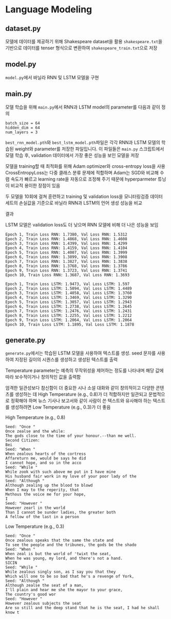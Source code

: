 # Language Modeling

## dataset.py
모델에 데이터를 제공하기 위해 Shakespeare dataset을 활용 
`shakespeare.txt`을 기반으로 데이터를 tenser 형식으로 변환하여 `shakespeare_train.txt`으로 저장
## model.py
`model.py`에서 바닐라 RNN 및 LSTM 모델을 구현
## main.py
모델 학습을 위해 `main.py`에서 RNN과 LSTM model의 parameter를 다음과 같이 정의

    batch_size = 64
    hidden_dim = 64
    num_layers = 3


`best_rnn_model.pth`와 `best_lstm_model.pth`파일은 각각 RNN과 LSTM 모델의 학습된 weight와 parameter를 저장한 파일입니다. 이 파일들은 `main.py` 스크립트에서 모델 학습 후, validation 데이터에서 가장 좋은 성능을 보인 모델을 저장

모델을 training할 때 최적화를 위해 Adam optimizer와 cross-entropy loss을 사용
CrossEntropyLoss는 다중 클래스 분류 문제에 적합하며 Adam는 SGD와 비교해 수렴 속도가 빠르고 learning rate을 자동으로 조정해 주기 때문에 hyperparmeter 튜닝이 비교적 용이한 장점이 있음

두 모델을 10회에 걸쳐 훈련하고 training 및 validation loss을 모니터링검증 데이터 세트의 손실값을 기준으로 바닐라 RNN과 LSTM의 언어 생성 성능을 비교

결과

LSTM 모델은 validation loss도 더 낮으며 RNN 모델에 비해 더 나은 성능을 보임

    Epoch 1, Train Loss RNN: 1.7380, Val Loss RNN: 1.5312
    Epoch 2, Train Loss RNN: 1.4868, Val Loss RNN: 1.4608
    Epoch 3, Train Loss RNN: 1.4399, Val Loss RNN: 1.4299
    Epoch 4, Train Loss RNN: 1.4159, Val Loss RNN: 1.4104
    Epoch 5, Train Loss RNN: 1.4007, Val Loss RNN: 1.3999
    Epoch 6, Train Loss RNN: 1.3899, Val Loss RNN: 1.3908
    Epoch 7, Train Loss RNN: 1.3827, Val Loss RNN: 1.3838
    Epoch 8, Train Loss RNN: 1.3768, Val Loss RNN: 1.3786
    Epoch 9, Train Loss RNN: 1.3723, Val Loss RNN: 1.3741
    Epoch 10, Train Loss RNN: 1.3687, Val Loss RNN: 1.3693
    
    Epoch 1, Train Loss LSTM: 1.9473, Val Loss LSTM: 1.597
    Epoch 2, Train Loss LSTM: 1.5094, Val Loss LSTM: 1.4489
    Epoch 3, Train Loss LSTM: 1.4058, Val Loss LSTM: 1.3760
    Epoch 4, Train Loss LSTM: 1.3469, Val Loss LSTM: 1.3290
    Epoch 5, Train Loss LSTM: 1.3057, Val Loss LSTM: 1.2943
    Epoch 6, Train Loss LSTM: 1.2738, Val Loss LSTM: 1.2645
    Epoch 7, Train Loss LSTM: 1.2476, Val Loss LSTM: 1.2431
    Epoch 8, Train Loss LSTM: 1.2255, Val Loss LSTM: 1.2212
    Epoch 9, Train Loss LSTM: 1.2064, Val Loss LSTM: 1.2064
    Epoch 10, Train Loss LSTM: 1.1895, Val Loss LSTM: 1.1878
    
## generate.py

`generate.py`에서는 학습된 LSTM 모델을 사용하여 텍스트를 생성. seed 문자를 사용하여 지정된 길이의 시퀀스를 생성하고 생성된 텍스트를 출력

Temperature parameter는 예측의 무작위성을 제어하는 정도를 나타내며 해당 값에 따라 보수적이거나 창의적인 값을 출력함

엄격한 일관성보다 참신함이 더 중요한 시나 소설 대화와 같이 창의적이고 다양한 콘텐츠를 생성하는 데 High Temperature (e.g., 0.8)가 더 적합하지만 일관되고 문법적으로 정확해야 하며 뉴스 기사나 보고서와 같이 사람이 쓴 텍스트와 유사해야 하는 텍스트를 생성하려면 Low Temperature (e.g., 0.3)가 더 좋음

High Temperature (e.g., 0.8)
    
    Seed: "Once "
    Once zealse and the while:
    The gods close to the time of your honour.--than me well.
    Second Citizen:
    Bei
    Seed: "When "
    When zealous hearts of the cortress
    Affareturn me, would be says he did
    I cannot hope, and so in the acco
    Seed: "While "
    While zook with such above me put in I have mine
    His husband fair work in my love of your poor lady of the
    Seed: "Although "
    Although zealing up the blood to blowd
    When I may to the reperity, that
    Methous the voice me for your hope,
    I
    Seed: "However "
    However zearl in the world
    Than I cannot be sunder ladies, the greater both
    A fellow of the last in a person

Low Temperature (e.g., 0.3)

    Seed: "Once "
    Once zealous speaks that the same the state and
    To see the people and the tribunes, the gods be the shado
    Seed: "When "
    When zeal is but the world of 'twixt the seat,
    When he was young, my lord, and there's not a hand.
    SICIN
    Seed: "While "
    While zealous singly son, as I say you that they
    Which will one to be so bad that he's a revenge of York,
    Seed: "Although "
    Although zealse the seat of a man,
    I'll plain and hear me she the mayor to your grace,
    The country's good wor
    Seed: "However "
    However zealous subjects the seat
    Are so still and the deep stand that he is the seat, I had he shall know t
